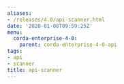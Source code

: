 ```yaml
---
aliases:
- /releases/4.0/api-scanner.html
date: '2020-01-08T09:59:25Z'
menu:
  corda-enterprise-4-0:
    parent: corda-enterprise-4-0-api
tags:
- api
- scanner
title: api-scanner
---
```


